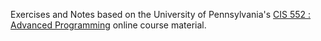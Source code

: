 Exercises and Notes based on the University of Pennsylvania's 
<a href="https://www.seas.upenn.edu/~cis552/index.html">
CIS 552 : Advanced Programming</a> online course material.

